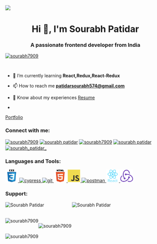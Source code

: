 <img src="https://media.geeksforgeeks.org/wp-content/cdn-uploads/20201111215809/How-to-Become-a-Front-End-Developer-in-2020-768x371.png" height="250px"/>
<h1 align="center">Hi 👋, I'm Sourabh Patidar</h1>
<h3 align="center">A passionate frontend developer from India</h3>
<p align="left"> <a href="https://github.com/ryo-ma/github-profile-trophy"><img src="https://github-profile-trophy.vercel.app/?username=sourabh7909" alt="sourabh7909" /></a> </p>

<p align="left"> <a href="https://twitter.com/" target="blank"><img src="https://img.shields.io/twitter/follow/?logo=twitter&style=for-the-badge" alt="" /></a> </p>

- 🌱 I’m currently learning **React,Redux,React-Redux**

- 📫 How to reach me **patidarsourabh574@gmail.com**

- 📄 Know about my experiences <a href="https://drive.google.com/file/d/19KTxx4iOLBOozJerHMoTAHFldPlETYpd/view?usp=share_link">Resume</a>
- 
<a href="https://sourabh7909.github.io/">Portfolio</a>
<h3 align="left">Connect with me:</h3>
<p align="left">
<a href="https://codepen.io/sourabh7909" target="blank"><img align="center" src="https://raw.githubusercontent.com/rahuldkjain/github-profile-readme-generator/master/src/images/icons/Social/codepen.svg" alt="sourabh7909" height="30" width="40" /></a>
<a href="https://www.linkedin.com/in/sourabh-patidar-6b0480163/" target="blank"><img align="center" src="https://raw.githubusercontent.com/rahuldkjain/github-profile-readme-generator/master/src/images/icons/Social/linked-in-alt.svg" alt="sourabh patidar" height="30" width="40" /></a>
<a href="https://codesandbox.com/sourabh7909" target="blank"><img align="center" src="https://raw.githubusercontent.com/rahuldkjain/github-profile-readme-generator/master/src/images/icons/Social/codesandbox.svg" alt="sourabh7909" height="30" width="40" /></a>
<a href="https://fb.com/sourabh patidar" target="blank"><img align="center" src="https://raw.githubusercontent.com/rahuldkjain/github-profile-readme-generator/master/src/images/icons/Social/facebook.svg" alt="sourabh patidar" height="30" width="40" /></a>
<a href="https://instagram.com/sourabh_patidar_" target="blank"><img align="center" src="https://raw.githubusercontent.com/rahuldkjain/github-profile-readme-generator/master/src/images/icons/Social/instagram.svg" alt="sourabh_patidar_" height="30" width="40" /></a>
</p>

<h3 align="left">Languages and Tools:</h3>
<p align="left"> <a href="https://www.w3schools.com/css/" target="_blank" rel="noreferrer"> <img src="https://raw.githubusercontent.com/devicons/devicon/master/icons/css3/css3-original-wordmark.svg" alt="css3" width="40" height="40"/> </a> <a href="https://www.cypress.io" target="_blank" rel="noreferrer"> <img src="https://raw.githubusercontent.com/simple-icons/simple-icons/6e46ec1fc23b60c8fd0d2f2ff46db82e16dbd75f/icons/cypress.svg" alt="cypress" width="40" height="40"/> </a> <a href="https://git-scm.com/" target="_blank" rel="noreferrer"> <img src="https://www.vectorlogo.zone/logos/git-scm/git-scm-icon.svg" alt="git" width="40" height="40"/> </a> <a href="https://www.w3.org/html/" target="_blank" rel="noreferrer"> <img src="https://raw.githubusercontent.com/devicons/devicon/master/icons/html5/html5-original-wordmark.svg" alt="html5" width="40" height="40"/> </a> <a href="https://developer.mozilla.org/en-US/docs/Web/JavaScript" target="_blank" rel="noreferrer"> <img src="https://raw.githubusercontent.com/devicons/devicon/master/icons/javascript/javascript-original.svg" alt="javascript" width="40" height="40"/> </a> <a href="https://postman.com" target="_blank" rel="noreferrer"> <img src="https://www.vectorlogo.zone/logos/getpostman/getpostman-icon.svg" alt="postman" width="40" height="40"/> </a> <a href="https://reactjs.org/" target="_blank" rel="noreferrer"> <img src="https://raw.githubusercontent.com/devicons/devicon/master/icons/react/react-original-wordmark.svg" alt="react" width="40" height="40"/> </a> <a href="https://redux.js.org" target="_blank" rel="noreferrer"> <img src="https://raw.githubusercontent.com/devicons/devicon/master/icons/redux/redux-original.svg" alt="redux" width="40" height="40"/> </a> </p>

<h3 align="left">Support:</h3>
<p><a href="https://www.buymeacoffee.com/Sourabh Patidar"> <img align="left" src="https://cdn.buymeacoffee.com/buttons/v2/default-yellow.png" height="50" width="210" alt="Sourabh Patidar" /></a><a href="https://ko-fi.com/Sourabh Patidar"> <img align="left" src="https://cdn.ko-fi.com/cdn/kofi3.png?v=3" height="50" width="210" alt="Sourabh Patidar" /></a></p><br><br>

<p><img align="left" src="https://github-readme-stats.vercel.app/api/top-langs?username=sourabh7909&show_icons=true&locale=en&layout=compact" alt="sourabh7909" /></p>

<p>&nbsp;<img align="center" src="https://github-readme-stats.vercel.app/api?username=sourabh7909&show_icons=true&locale=en" alt="sourabh7909" /></p>

<p><img align="center" src="https://github-readme-streak-stats.herokuapp.com/?user=sourabh7909&" alt="sourabh7909" /></p>

